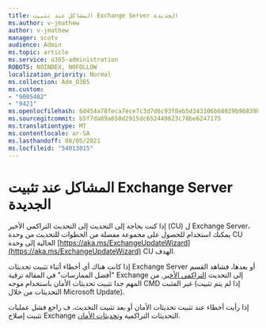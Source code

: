 ```yaml
---
title: المشاكل عند تثبيت Exchange Server الجديدة
ms.author: v-jmathew
author: v-jmathew
manager: scotv
audience: Admin
ms.topic: article
ms.service: o365-administration
ROBOTS: NOINDEX, NOFOLLOW
localization_priority: Normal
ms.collection: Adm_O365
ms.custom:
- "9005482"
- "9421"
ms.openlocfilehash: 6d454a78feca7ece7c3d7d6c93f8eb5d343106b68029b96839b5ff28077d0f25
ms.sourcegitcommit: b5f7da89a650d2915dc652449623c78be6247175
ms.translationtype: MT
ms.contentlocale: ar-SA
ms.lasthandoff: 08/05/2021
ms.locfileid: "54013015"
---
```

# <a name="issues-when-installing-exchange-server-updates"></a>المشاكل عند تثبيت Exchange Server الجديدة

إذا كنت بحاجة إلى التحديث إلى التحديث التراكمي الأخير (CU) ل Exchange Server، يمكنك استخدام للحصول على مجموعة مفصلة من الخطوات للتحديث من وحدة CU الحالية إلى وحدة [https://aka.ms/ExchangeUpdateWizard](https://aka.ms/ExchangeUpdateWizard) CU الهدف.

إذا كانت هناك أي أخطاء أثناء تثبيت تحديثات Exchange Server أو بعدها، فشاهد القسم "أفضل الممارسات" في المقالة ترقية Exchange إلى التحديث [التراكمي الأخير.](https://docs.microsoft.com/Exchange/plan-and-deploy/install-cumulative-updates) من المهم جدا تثبيت تحديثات الأمان باستخدام موجه CMD غير المثبت (إذا لم يتم تثبيت التحديثات من خلال Microsoft Update).

إذا رأيت أخطاء عند تثبيت تحديثات الأمان أو بعد تثبيت التحديث، ف راجع فشل عمليات تثبيت إصلاح Exchange التحديثات التراكمية [وتحديثات الأمان](https://aka.ms/exupdatefaq).
